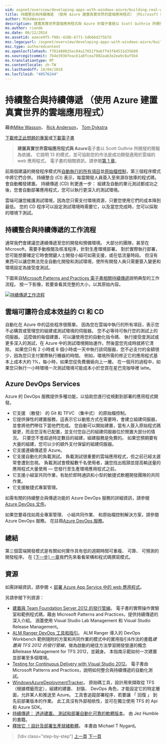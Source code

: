 ```yaml
---
uid: aspnet/overview/developing-apps-with-windows-azure/building-real-world-cloud-apps-with-windows-azure/continuous-integration-and-continuous-delivery
title: 持續整合與持續傳遞 （使用 Azure 建置真實世界的雲端應用程式） |Microsoft Docs
author: MikeWasson
description: 建置真實世界雲端應用程式與 Azure 的電子書是以 Scott Guthrie 所開發的簡報為依據。 它說明 13 模式與做法，他可以...
ms.author: riande
ms.date: 06/12/2014
ms.assetid: eaece9f5-f80c-428b-b771-5db66d275b7d
msc.legacyurl: /aspnet/overview/developing-apps-with-windows-azure/building-real-world-cloud-apps-with-windows-azure/continuous-integration-and-continuous-delivery
msc.type: authoredcontent
ms.openlocfilehash: f701488025ec84a17651f9abff43f84531d35689
ms.sourcegitcommit: 7b4e3936feacb1a8fcea7802aab3e2ea9c8af5b4
ms.translationtype: MT
ms.contentlocale: zh-TW
ms.lasthandoff: 10/04/2018
ms.locfileid: "48576244"
---
```

<a name="continuous-integration-and-continuous-delivery-building-real-world-cloud-apps-with-azure"></a>持續整合與持續傳遞 （使用 Azure 建置真實世界的雲端應用程式）
====================
藉由[Mike Wasson](https://github.com/MikeWasson)， [Rick Anderson]((https://twitter.com/RickAndMSFT))， [Tom Dykstra](https://github.com/tdykstra)

[下載修正此問題的專案](http://code.msdn.microsoft.com/Fix-It-app-for-Building-cdd80df4)或[下載電子書](http://blogs.msdn.com/b/microsoft_press/archive/2014/07/23/free-ebook-building-cloud-apps-with-microsoft-azure.aspx)

> **建置真實世界雲端應用程式與 Azure**電子書以 Scott Guthrie 所開發的簡報為依據。 它說明 13 的模式，並可協助您的作法是成功開發適用於雲端的 web 應用程式。 電子書的相關資訊，請參閱[第 1 章](introduction.md)。


前兩個建議的開發程序模式所[自動執行的所有項目](automate-everything.md)並[原始檔控制](source-control.md)，第三個程序模式中將它們合併。 持續整合 (CI) 表示，每當開發人員簽入至來源存放庫的程式碼，會自動觸發建置。 持續傳遞 (CD) 則更進一步： 組建及自動的單元測試都成功之後，您會自動部署應用程式，您可以執行更深入的測試環境。

雲端可讓您維護測試環境，因為您只需支付環境資源，只要您使用它們的成本降到最低。 您的 CD 程序可以設定測試環境時需要它，以及當您完成時，您可以採取的環境下測試。

## <a name="continuous-integration-and-continuous-delivery-workflow"></a>持續整合與持續傳遞的工作流程

通常我們會建議您連續傳遞至您的開發和預備環境。 大部分的團隊，甚至在 Microsoft，需要手動檢閱及核准程序，針對生產環境部署。 對於實際執行部署，您可能想要確定它時會關鍵人士開發小組可如需支援，或在低流量時段。 但沒有東西可以讓您無法完全自動化開發和測試環境，使所有開發人員只需要簽入變更和環境設定為接受度測試。

下圖來自[Microsoft Patterns and Practices 電子書相關持續傳遞](http://aka.ms/ReleasePipeline)說明典型的工作流程。 按一下影像，若要查看其完整的大小，以其原始內容。

[![持續傳遞工作流程](continuous-integration-and-continuous-delivery/_static/image1.png)](https://msdn.microsoft.com/library/dn449955.aspx)

## <a name="how-the-cloud-enables-cost-effective-ci-and-cd"></a>雲端可讓符合成本效益的 CI 和 CD

自動化在 Azure 中的這些程序很簡單。 因為您在雲端中執行的所有項目，表示您不必購買或管理您的組建或測試環境的伺服器。 您不必等待可執行您的測試上的伺服器。 這麼做的每個建置，可以讓使用您的自動化指令碼、 執行接受度測試或更多深入的測試，在 Azure 中的測試環境開始運作，然後當您完成時就將它清除。 如果您只有 2 小時或 8 個小時或一天中執行該伺服器，您不必支付的金額很少，因為您只支付實際執行機器的時間。 例如，環境所需的修正它的應用程式基本上成本大約 1%，每小時，如果您從免費層級向上一層。 在一個月的過程中，如果您只執行一小時環境一次測試環境可能成本小於您買在星巴克咖啡裡 latte。

## <a name="azure-devops-services"></a>Azure DevOps Services 

Azure 的 DevOps 服務提供多種功能，以協助您進行從規劃到部署的應用程式開發。

- 它支援 （散發） 的 Git 和 TFVC （集中式） 的原始檔控制。
- 它提供彈性的建置服務，這表示它以動態方式在需要時，會建立組建伺服器，並會將他們帶往下當他們完成。 您自動可以開始建置，當有人簽入原始程式碼變更，而且您沒有已配置，並支付您自己的組建伺服器位於閒置大部分的情況。 只要您不會超過特定數目的組建，組建服務是免費的。 如果您預期要有大量的組建，您可以少的額外支付保留的組建伺服器。
- 它支援連續傳遞至 Azure。
- 它支援自動化的負載測試。 負載測試很重要的雲端應用程式，但之前已經太遲常會遭到忽視。 負載測試會模擬數千名使用者，讓您找出瓶頸並提高輸送量的應用程式大量使用 — 您發行至生產環境應用程式之前。
- 它支援小組室共同作業，有助於即時通訊和小型的敏捷式軟體開發團隊的共同作業。
- 它支援敏捷式專案管理。


如需有關的持續整合與傳遞功能的 Azure DevOps 服務的詳細資訊，請參閱[Azure DevOps 文件](/azure/devops/index)。

如果您要尋找如周全專案管理、 小組共同作業、 和原始檔控制解決方案，請參閱 Azure DevOps 服務。 在註冊[Azure DevOps 服務](https://dev.azure.com/)。

## <a name="summary"></a>總結

第三個雲端開發模式是有關如何實作具有低的週期時間可重複、 可靠、 可預測的開發程序。 在 [[下一步] 一章](web-development-best-practices.md)我們先來看看架構和程式碼撰寫模式。

## <a name="resources"></a>資源

如需詳細資訊，請參閱 <<c0> [ 部署 Azure App Service 中的 web 應用程式](https://azure.microsoft.com/documentation/articles/web-sites-deploy/)。

另請參閱下列資源：

- [建置與 Team Foundation Server 2012 的發行管線](http://aka.ms/ReleasePipeline)。 電子書的實際操作實驗室和範例程式碼，藉由 Microsoft Patterns and Practices，提供持續傳遞的深入介紹。 涵蓋使用 Visual Studio Lab Management 和 Visual Studio Release Management。
- [ALM Ranger DevOps 工具和指引](https://aka.ms/vsarsolutions/)。 ALM Ranger 導入的 DevOps Workbench 範例隨附的方案和共同作業的模式中的實用指引&amp;作法的書籍*建置與 TFS 2012 的發行管線*，做為啟動的絕佳方法學習開發營運的概念&amp;Release Management for TFS 2012，並親身。 本指南示範如何一次建置並部署至多個環境。
- [Testing for Continuous Delivery with Visual Studio 2012](https://msdn.microsoft.com/library/jj159345.aspx)。 電子書由 Microsoft Patterns and Practices，說明如何整合與持續傳遞的自動化測試。
- [WindowsAzureDeploymentTracker](https://github.com/RyanTBerry/WindowsAzureDeploymentTracker)。 原始碼工具，設計用來擷取從 TFS （根據標籤而定），組建的建置、 封裝、 DevOps 角色，才能設定它的特定層面，允許某人和推送至 Azure。 工具會追蹤部署程序，若要讓 「 回復 」 到先前部署版本的作業。 此工具沒有外部相依性，並可在獨立使用 TFS 的 Api 和 Azure SDK。
- [持續傳遞： 透過建置、 測試和部署自動化可靠的軟體版本](https://www.amazon.com/Continuous-Delivery-Deployment-Automation-Addison-Wesley/dp/0321601912/ref=sr_1_1?s=books&amp;ie=UTF8&amp;qid=1377126361)。 由 Jez Humble 的書籍。
- [釋放它 ！設計及部署生產就緒軟體](https://www.amazon.com/Release-It-Production-Ready-Pragmatic-Programmers/dp/0978739213)。 本書由 Michael T Nygard。

> [!div class="step-by-step"]
> [上一頁](source-control.md)
> [下一頁](web-development-best-practices.md)
